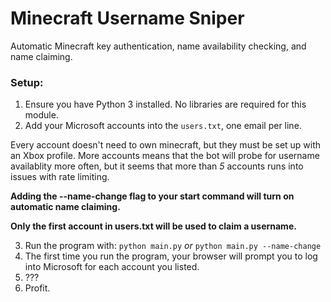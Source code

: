 # Minecraft Username Sniper
Automatic Minecraft key authentication, name availability checking, and name claiming.

### Setup:

1. Ensure you have Python 3 installed. No libraries are required for this module.
2. Add your Microsoft accounts into the `users.txt`, one email per line.

Every account doesn't need to own minecraft, but they must be set up with an Xbox profile.
More accounts means that the bot will probe for username availablity more often,
but it seems that more than *5* accounts runs into issues with rate limiting.

**Adding the --name-change flag to your start command will turn on automatic name claiming.**

**Only the first account in users.txt will be used to claim a username.**

3. Run the program with:
```python main.py``` *or* ```python main.py --name-change```
4. The first time you run the program, your browser will prompt you to log into Microsoft for each account you listed.
5. ???
6. Profit.
